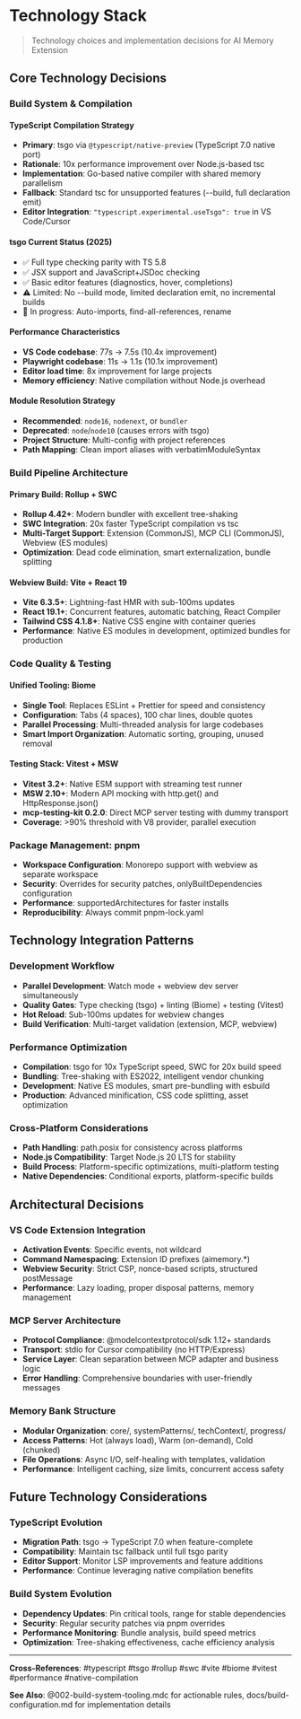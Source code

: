# Technology Stack

> Technology choices and implementation decisions for AI Memory Extension

## Core Technology Decisions

### Build System & Compilation

#### TypeScript Compilation Strategy

- **Primary**: tsgo via `@typescript/native-preview` (TypeScript 7.0 native port)
- **Rationale**: 10x performance improvement over Node.js-based tsc
- **Implementation**: Go-based native compiler with shared memory parallelism
- **Fallback**: Standard tsc for unsupported features (--build, full declaration emit)
- **Editor Integration**: `"typescript.experimental.useTsgo": true` in VS Code/Cursor

#### tsgo Current Status (2025)

- ✅ Full type checking parity with TS 5.8
- ✅ JSX support and JavaScript+JSDoc checking
- ✅ Basic editor features (diagnostics, hover, completions)
- ⚠️ Limited: No --build mode, limited declaration emit, no incremental builds
- 🔄 In progress: Auto-imports, find-all-references, rename

#### Performance Characteristics

- **VS Code codebase**: 77s → 7.5s (10.4x improvement)
- **Playwright codebase**: 11s → 1.1s (10.1x improvement)
- **Editor load time**: 8x improvement for large projects
- **Memory efficiency**: Native compilation without Node.js overhead

#### Module Resolution Strategy

- **Recommended**: `node16`, `nodenext`, or `bundler`
- **Deprecated**: `node`/`node10` (causes errors with tsgo)
- **Project Structure**: Multi-config with project references
- **Path Mapping**: Clean import aliases with verbatimModuleSyntax

### Build Pipeline Architecture

#### Primary Build: Rollup + SWC

- **Rollup 4.42+**: Modern bundler with excellent tree-shaking
- **SWC Integration**: 20x faster TypeScript compilation vs tsc
- **Multi-Target Support**: Extension (CommonJS), MCP CLI (CommonJS), Webview (ES modules)
- **Optimization**: Dead code elimination, smart externalization, bundle splitting

#### Webview Build: Vite + React 19

- **Vite 6.3.5+**: Lightning-fast HMR with sub-100ms updates
- **React 19.1+**: Concurrent features, automatic batching, React Compiler
- **Tailwind CSS 4.1.8+**: Native CSS engine with container queries
- **Performance**: Native ES modules in development, optimized bundles for production

### Code Quality & Testing

#### Unified Tooling: Biome

- **Single Tool**: Replaces ESLint + Prettier for speed and consistency
- **Configuration**: Tabs (4 spaces), 100 char lines, double quotes
- **Parallel Processing**: Multi-threaded analysis for large codebases
- **Smart Import Organization**: Automatic sorting, grouping, unused removal

#### Testing Stack: Vitest + MSW

- **Vitest 3.2+**: Native ESM support with streaming test runner
- **MSW 2.10+**: Modern API mocking with http.get() and HttpResponse.json()
- **mcp-testing-kit 0.2.0**: Direct MCP server testing with dummy transport
- **Coverage**: >90% threshold with V8 provider, parallel execution

### Package Management: pnpm

- **Workspace Configuration**: Monorepo support with webview as separate workspace
- **Security**: Overrides for security patches, onlyBuiltDependencies configuration
- **Performance**: supportedArchitectures for faster installs
- **Reproducibility**: Always commit pnpm-lock.yaml

## Technology Integration Patterns

### Development Workflow

- **Parallel Development**: Watch mode + webview dev server simultaneously
- **Quality Gates**: Type checking (tsgo) + linting (Biome) + testing (Vitest)
- **Hot Reload**: Sub-100ms updates for webview changes
- **Build Verification**: Multi-target validation (extension, MCP, webview)

### Performance Optimization

- **Compilation**: tsgo for 10x TypeScript speed, SWC for 20x build speed
- **Bundling**: Tree-shaking with ES2022, intelligent vendor chunking
- **Development**: Native ES modules, smart pre-bundling with esbuild
- **Production**: Advanced minification, CSS code splitting, asset optimization

### Cross-Platform Considerations

- **Path Handling**: path.posix for consistency across platforms
- **Node.js Compatibility**: Target Node.js 20 LTS for stability
- **Build Process**: Platform-specific optimizations, multi-platform testing
- **Native Dependencies**: Conditional exports, platform-specific builds

## Architectural Decisions

### VS Code Extension Integration

- **Activation Events**: Specific events, not wildcard
- **Command Namespacing**: Extension ID prefixes (aimemory.*)
- **Webview Security**: Strict CSP, nonce-based scripts, structured postMessage
- **Performance**: Lazy loading, proper disposal patterns, memory management

### MCP Server Architecture

- **Protocol Compliance**: @modelcontextprotocol/sdk 1.12+ standards
- **Transport**: stdio for Cursor compatibility (no HTTP/Express)
- **Service Layer**: Clean separation between MCP adapter and business logic
- **Error Handling**: Comprehensive boundaries with user-friendly messages

### Memory Bank Structure

- **Modular Organization**: core/, systemPatterns/, techContext/, progress/
- **Access Patterns**: Hot (always load), Warm (on-demand), Cold (chunked)
- **File Operations**: Async I/O, self-healing with templates, validation
- **Performance**: Intelligent caching, size limits, concurrent access safety

## Future Technology Considerations

### TypeScript Evolution

- **Migration Path**: tsgo → TypeScript 7.0 when feature-complete
- **Compatibility**: Maintain tsc fallback until full tsgo parity
- **Editor Support**: Monitor LSP improvements and feature additions
- **Performance**: Continue leveraging native compilation benefits

### Build System Evolution

- **Dependency Updates**: Pin critical tools, range for stable dependencies
- **Security**: Regular security patches via pnpm overrides
- **Performance Monitoring**: Bundle analysis, build speed metrics
- **Optimization**: Tree-shaking effectiveness, cache efficiency analysis

---

**Cross-References**: #typescript #tsgo #rollup #swc #vite #biome #vitest #performance #native-compilation

**See Also**: @002-build-system-tooling.mdc for actionable rules, docs/build-configuration.md for
implementation details
